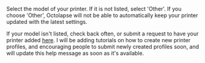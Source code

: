 Select the model of your printer.  If it is not listed, select 'Other'.  If you choose 'Other', Octolapse will not be able to automatically keep your printer updated with the latest settings.

If your model isn't listed, check back often, or submit a request to have your printer added [here](https://github.com/FormerLurker/Octolapse/issues/new).  I will be adding tutorials on how to create new printer profiles, and encouraging people to submit newly created profiles soon, and will update this help message as soon as it's available.
